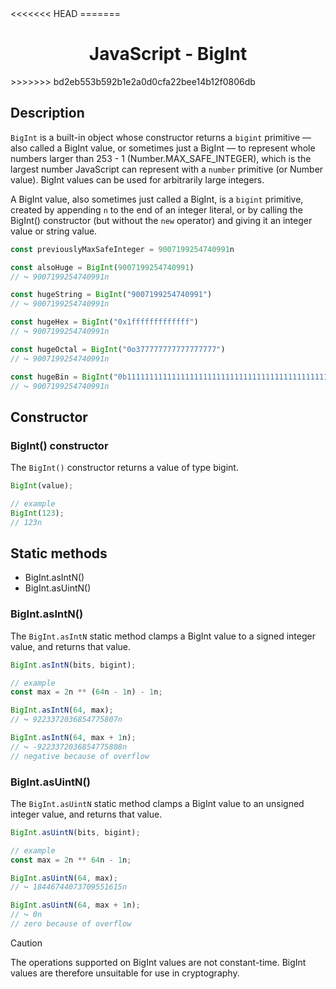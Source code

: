 <link rel="stylesheet" href="https://cdn.jsdelivr.net/npm/bootstrap-icons@1.5.0/font/bootstrap-icons.css">
<<<<<<< HEAD
<link rel="stylesheet" href="../../lib/doc_style.css">
=======
<link rel="stylesheet" href="../source.css">

<h1 style="text-align:center;">JavaScript - BigInt</h1>
>>>>>>> bd2eb553b592b1e2a0d0cfa22bee14b12f0806db

## Description

`BigInt` is a built-in object whose constructor returns a `bigint` primitive — also called a BigInt value, or sometimes just a BigInt — to represent whole numbers larger than 253 - 1 (Number.MAX_SAFE_INTEGER), which is the largest number JavaScript can represent with a `number` primitive (or Number value). BigInt values can be used for arbitrarily large integers.

A BigInt value, also sometimes just called a BigInt, is a `bigint` primitive, created by appending `n` to the end of an integer literal, or by calling the BigInt() constructor (but without the `new` operator) and giving it an integer value or string value.
```js
const previouslyMaxSafeInteger = 9007199254740991n

const alsoHuge = BigInt(9007199254740991)
// ↪ 9007199254740991n

const hugeString = BigInt("9007199254740991")
// ↪ 9007199254740991n

const hugeHex = BigInt("0x1fffffffffffff")
// ↪ 9007199254740991n

const hugeOctal = BigInt("0o377777777777777777")
// ↪ 9007199254740991n

const hugeBin = BigInt("0b11111111111111111111111111111111111111111111111111111")
// ↪ 9007199254740991n
```

## Constructor

### BigInt() constructor
The `BigInt()` constructor returns a value of type bigint.
```js
BigInt(value);

// example
BigInt(123);
// 123n
```

## Static methods
* BigInt.asIntN()
* BigInt.asUintN()

### BigInt.asIntN()
The `BigInt.asIntN` static method clamps a BigInt value to a signed integer value, and returns that value.
```js
BigInt.asIntN(bits, bigint);

// example
const max = 2n ** (64n - 1n) - 1n;

BigInt.asIntN(64, max);
// ↪ 9223372036854775807n

BigInt.asIntN(64, max + 1n);
// ↪ -9223372036854775808n
// negative because of overflow
```

### BigInt.asUintN()
The `BigInt.asUintN` static method clamps a BigInt value to an unsigned integer value, and returns that value.
```js
BigInt.asUintN(bits, bigint);

// example
const max = 2n ** 64n - 1n;

BigInt.asUintN(64, max);
// ↪ 18446744073709551615n

BigInt.asUintN(64, max + 1n);
// ↪ 0n
// zero because of overflow
```

> [!CAUTION]
> The operations supported on BigInt values are not constant-time. BigInt values are therefore unsuitable for use in cryptography.












